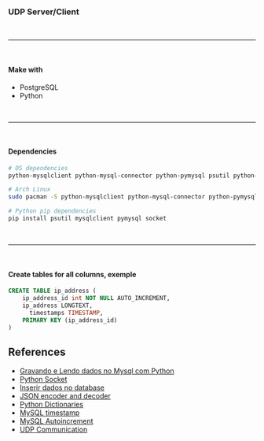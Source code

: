 ### UDP Server/Client

<br>

---

<br>


#### Make with
- PostgreSQL
- Python

<br>

---

<br>

#### Dependencies

```bash
# OS dependencies
python-mysqlclient python-mysql-connector python-pymysql psutil python-psutil python2-psutil
```

```bash
# Arch Linux
sudo pacman -S python-mysqlclient python-mysql-connector python-pymysql psutil python-psutil python2-psutil pymysql mysqlclient
```

```bash
# Python pip dependencies
pip install psutil mysqlclient pymysql socket
```

<br>

---

<br>


#### Create tables for all columns, exemple

```sql
CREATE TABLE ip_address (
    ip_address_id int NOT NULL AUTO_INCREMENT,
    ip_address LONGTEXT,
	  timestamps TIMESTAMP,
    PRIMARY KEY (ip_address_id)
)
```

## References

- [Gravando e Lendo dados no Mysql com Python](https://medeubranco.wordpress.com/2008/06/04/gravando-e-lendo-dados-no-mysql-com-python/)
- [Python Socket](https://wiki.python.org.br/SocketBasico)
- [Inserir dados no database](https://www.devmedia.com.br/forum/inserir-dados-em-uma-tabela-pelo-python/598838)
- [JSON encoder and decoder](https://docs.python.org/3/library/json.html)
- [Python Dictionaries](https://www.w3schools.com/python/python_dictionaries.asp)
- [MySQL timestamp](https://www.mysqltutorial.org/mysql-timestamp.aspx)
- [MySQL Autoincrement](https://www.w3schools.com/sql/sql_autoincrement.asp)
- [UDP Communication](https://wiki.python.org/moin/UdpCommunication)
